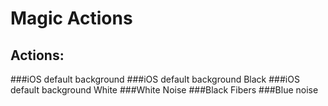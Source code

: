 Magic Actions
==================

Actions:
--------
###iOS default background
###iOS default background Black
###iOS default background White
###White Noise
###Black Fibers
###Blue noise


